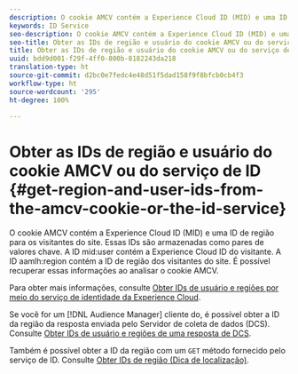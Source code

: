 ```yaml
---
description: O cookie AMCV contém a Experience Cloud ID (MID) e uma ID de região para os visitantes do site. Essas IDs são armazenadas como pares de valores chave. A ID mid user contém a Experience Cloud ID do visitante. A ID aamlh region contém a ID de região dos visitantes do site. É possível recuperar essas informações ao analisar o cookie AMCV.
keywords: ID Service
seo-description: O cookie AMCV contém a Experience Cloud ID (MID) e uma ID de região para os visitantes do site. Essas IDs são armazenadas como pares de valores chave. A ID mid user contém a Experience Cloud ID do visitante. A ID aamlh region contém a ID de região dos visitantes do site. É possível recuperar essas informações ao analisar o cookie AMCV.
seo-title: Obter as IDs de região e usuário do cookie AMCV ou do serviço de ID
title: Obter as IDs de região e usuário do cookie AMCV ou do serviço de ID
uuid: bdd9d001-f29f-4ff0-800b-8182243da218
translation-type: ht
source-git-commit: d2bc0e7fedc4e48d51f5dad158f9f8bfcb0cb4f3
workflow-type: ht
source-wordcount: '295'
ht-degree: 100%

---
```



# Obter as IDs de região e usuário do cookie AMCV ou do serviço de ID {#get-region-and-user-ids-from-the-amcv-cookie-or-the-id-service}

O cookie AMCV contém a Experience Cloud ID (MID) e uma ID de região para os visitantes do site. Essas IDs são armazenadas como pares de valores chave. A ID mid:user contém a Experience Cloud ID do visitante. A ID aamlh:region contém a ID de região dos visitantes do site. É possível recuperar essas informações ao analisar o cookie AMCV.

Para obter mais informações, consulte [Obter IDs de usuário e regiões por meio do serviço de identidade da Experience Cloud](https://docs.adobe.com/content/help/pt-BR/audience-manager/user-guide/api-and-sdk-code/dcs/dcs-apis/dcs-mcid-ids.html).

Se você for um [!DNL Audience Manager] cliente do, é possível obter a ID da região da resposta enviada pelo Servidor de coleta de dados (DCS). Consulte [Obter IDs de usuário e regiões de uma resposta de DCS](https://docs.adobe.com/content/help/pt-BR/audience-manager/user-guide/api-and-sdk-code/dcs/dcs-apis/dcs-aam-ids.html).

Também é possível obter a ID da região com um `GET` método fornecido pelo serviço de ID. Consulte [Obter IDs de região (Dica de localização)](../library/get-set/getlocationhint.md#reference-a761030ff06c4439946bb56febf42d4c).

